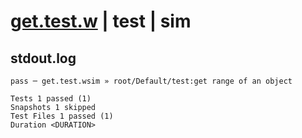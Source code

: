 # [get.test.w](../../../../../../examples/tests/sdk_tests/bucket/get.test.w) | test | sim

## stdout.log
```log
pass ─ get.test.wsim » root/Default/test:get range of an object

Tests 1 passed (1)
Snapshots 1 skipped
Test Files 1 passed (1)
Duration <DURATION>
```

